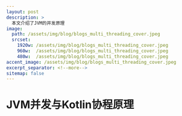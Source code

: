 ```yaml
---
layout: post
description: > 
  本文介绍了JVM的并发原理
image: 
  path: /assets/img/blog/blogs_multi_threading_cover.jpeg
  srcset: 
    1920w: /assets/img/blog/blogs_multi_threading_cover.jpeg
    960w:  /assets/img/blog/blogs_multi_threading_cover.jpeg
    480w:  /assets/img/blog/blogs_multi_threading_cover.jpeg
accent_image: /assets/img/blog/blogs_multi_threading_cover.jpeg
excerpt_separator: <!--more-->
sitemap: false
---
```

# JVM并发与Kotlin协程原理

